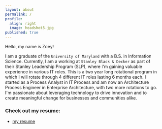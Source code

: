 ```yaml
---
layout: about
permalink: /
profile:
  align: right
  image: headshot5.jpg
published: true
---
```


<!-- [Gradfolio](https://github.com/jitinnair1/gradfolio){:target="_blank"} is a responsive, dark-mode ready Jekyll theme designed keeping academia in mind. The easiest way to install the theme is to fork it using GitHub. Check the README file for [instructions](https://github.com/jitinnair1/gradfolio#installation){:target="_blank"}.

If you want to use this space to write your biography here, edit the `index.md` file. You can put a picture in, too. Rename your picture to `profile.png` and put it in the `assets/images/` folder.

The social-icons footer can be used to link profiles from GitHub, OrcID and ReasearchGate aprart form the usual Twitter, LinkedIn and Facebook. You can add your user ID in the `_config.yml` file to link your accounts.

PS: If you liked the theme, do star it on GitHub!

### Also, check out:

- [autoCV](https://github.com/jitinnair1/autocv) - a LaTeX template that builds and deploys the CV using GitHub Actions, so you will always have a ready link for your latest CV
- [Tail](https://github.com/jitinnair1/tail) - a minimal, quick-setup template for a blog
 -->

Hello, my name is Zoey!

I am a graduate of the `University of Maryland` with a B.S. in Information Science. Currently, I am a working at `Stanley Black & Decker` as part of their Stanley Leadership Program (SLP), where I'm gaining valuable experience in various IT roles. This is a two year long rotational program in which I will rotate through 4 different IT roles lasting 6 months each. I started as a Process Analyst in IT Process and am now an Architecture Process Engineer in Enterprise Architecture, with two more rotations to go. I'm passionate about leveraging technology to drive innovation and to create meaningful change for businesses and communities alike.

### Check out my resume:

- [my resume](https://zcanast.github.io/resume/zoey-anastasiadis-resume.pdf)
